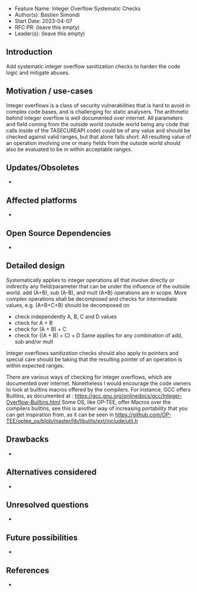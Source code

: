 - Feature Name: Integer Overflow Systematic Checks
- Author(s): Bastien Simondi
- Start Date: 2023-04-07
- RFC PR: (leave this empty)
- Leader(s): (leave this empty)

## Introduction

Add systematic integer overflow sanitization checks to harden the code logic and mitigate abuses.

## Motivation / use-cases

Integer overflows is a class of security vulnerabilities that is hard to avoid in complex code bases, and is challenging for static analysers. The arithmetic behind integer overflow is well documented over internet.
All parameters and field coming from the outside world (outside world being any code that calls inside of the TASECUREAPI code) could be of any value and should be checked against valid ranges, but that alone falls short. All resulting value of an operation involving one or many fields from the outside world should also be evaluated to be in within acceptable ranges.

## Updates/Obsoletes

-

## Affected platforms

-

## Open Source Dependencies

-

## Detailed design

Systematically applies to integer operations all that involve directly or indirectly any field/parameter that can be under the influence of the outside world.
add (A+B), sub (A-B), and mult (A*B) operations are in scope. More complex operations  shall be decomposed and checks for intermediate values, e.g. (A+B+C+B) should be decomposed on
- check independently A, B, C and D values
- check for A + B
- check for (A + B) + C
- check for ((A + B) + C) + D
Same applies for any combination of add, sub and/or mult

Integer overflows sanitization checks should also apply to pointers and special care should be taking that the resulting pointer of an operation is within expected ranges.

There are various ways of checking for integer overflows, which are documented over internet.
Nonetheless I would encourage the code owners to look at builtins macros offered by the compilers.
For instance, GCC offers Builtins, as documented at : https://gcc.gnu.org/onlinedocs/gcc/Integer-Overflow-Builtins.html
Some OS, like OP-TEE, offer Macros over the compilers builtins, see this is another way of increasing portability that you can get inspiration from, as it can be seen in https://github.com/OP-TEE/optee_os/blob/master/lib/libutils/ext/include/util.h

## Drawbacks

-

## Alternatives considered

-
## Unresolved questions

-

## Future possibilities

-

## References

-